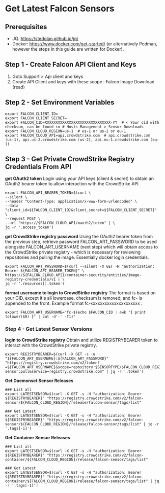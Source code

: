 # Get Latest Falcon Sensors

## Prerequisites
- JQ: https://stedolan.github.io/jq/
- Docker: https://www.docker.com/get-started/ (or alternatively Podman, however the steps in this guide are written for Docker).

## Step 1 - Create Falcon API Client and Keys

1. Goto Support > Api client and keys
2. Create API Client and keys with these scope :
Falcon Image Download (read)

## Step 2 - Set Environment Variables
```
export FALCON_CLIENT_ID=
export FALCON_CLIENT_SECRET=
export FALCON_CID=XXXXXXXXXXXXXXXXXXXXXXXXXXXXXX-YY  # < Your cid with checksum, can be found in # Hosts Management > Sensor Downloads
export FALCON_CLOUD_REGION=us-1  # us-1 or us-2 or eu-1
export FALCON_CLOUD_API=api.crowdstrike.com  # api.crowdstrike.com (us-1), api.us-2.crowdstrike.com (us-2), api.eu-1.crowdstrike.com (eu-1)
```

## Step 3 - Get Private CrowdStrike Registry Credentials From API

**get OAuth2 token**
Login using your API keys (client & secret) to obtain an OAuth2 bearer token to allow interaction with the CrowdStrike API.
```
export FALCON_API_BEARER_TOKEN=$(curl \
--silent \
--header "Content-Type: application/x-www-form-urlencoded" \
--data "client_id=${FALCON_CLIENT_ID}&client_secret=${FALCON_CLIENT_SECRET}" \
--request POST \
--url "https://$FALCON_CLOUD_API/oauth2/token" | \
jq -r '.access_token')
```

**get CrowdStrike registry password**
Using the OAuth2 bearer token from the previous step, retrieve password FALCON_ART_PASSWORD to be used alongside FALCON_ART_USERNAME (next step) which will obtain access to the CrowdStrike private registry - which is necessary for reviewing repositories and pulling the image. Essentially docker login credentials.
```
export FALCON_ART_PASSWORD=$(curl --silent -X GET -H "authorization: Bearer ${FALCON_API_BEARER_TOKEN}" \
https://${FALCON_CLOUD_API}/container-security/entities/image-registry-credentials/v1 | \
jq -r '.resources[].token')
```

**format username to login to CrowdStrike registry**
The format is based on your CID, except it's all lowercase, checksum is removed, and fc-  is appended to the front. Example format fc-xxxxxxxxxxxxxxxxxxxxx .
```
export FALCON_ART_USERNAME="fc-$(echo $FALCON_CID | awk '{ print tolower($0) }' | cut -d'-' -f1)"
```

### Step 4 - Get Latest Sensor Versions

**login to CrowdStrike registry**
Obtain and utilize REGISTRYBEARER token to interact with the CrowdStrike private registry. 
```
export REGISTRYBEARER=$(curl -X GET -s -u "${FALCON_ART_USERNAME}:${FALCON_ART_PASSWORD}" "https://registry.crowdstrike.com/v2/token?=${FALCON_ART_USERNAME}&scope=repository:$SENSORTYPE/$FALCON_CLOUD_REGION/release/falcon-sensor:pull&service=registry.crowdstrike.com" | jq -r '.token')
```

**Get Daemonset Sensor Releases**
```
### List all
export LATESTSENSOR=$(curl -X GET -s -H "authorization: Bearer ${REGISTRYBEARER}" "https://registry.crowdstrike.com/v2/falcon-sensor/${FALCON_CLOUD_REGION}/release/falcon-sensor/tags/list"

### Get Latest
export LATESTSENSOR=$(curl -X GET -s -H "authorization: Bearer ${REGISTRYBEARER}" "https://registry.crowdstrike.com/v2/falcon-sensor/${FALCON_CLOUD_REGION}/release/falcon-sensor/tags/list" | jq -r '.tags[-1]')
```

**Get Container Sensor Releases**
```
### List all
export LATESTSENSOR=$(curl -X GET -s -H "authorization: Bearer ${REGISTRYBEARER}" "https://registry.crowdstrike.com/v2/falcon-container/${FALCON_CLOUD_REGION}/release/falcon-sensor/tags/list"

### Get Latest
export LATESTSENSOR=$(curl -X GET -s -H "authorization: Bearer ${REGISTRYBEARER}" "https://registry.crowdstrike.com/v2/falcon-container/${FALCON_CLOUD_REGION}/release/falcon-sensor/tags/list" | jq -r '.tags[-1]')
```
